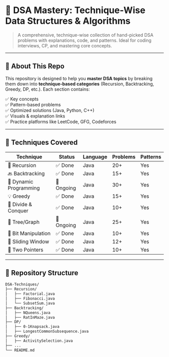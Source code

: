 # 🚀 DSA Mastery: Technique-Wise Data Structures & Algorithms

> A comprehensive, technique-wise collection of hand-picked DSA problems with explanations, code, and patterns. Ideal for coding interviews, CP, and mastering core concepts.

---

## 📌 About This Repo

This repository is designed to help you **master DSA topics** by breaking them down into **technique-based categories** (Recursion, Backtracking, Greedy, DP, etc.). Each section contains:

✅ Key concepts  
✅ Pattern-based problems  
✅ Optimized solutions (Java, Python, C++)  
✅ Visuals & explanation links  
✅ Practice platforms like LeetCode, GFG, Codeforces

---

## 🧠 Techniques Covered

| Technique        | Status  | Language | Problems | Patterns |
|------------------|---------|----------|----------|----------|
| 🔁 Recursion      | ✅ Done  | Java     | 20+      | Yes      |
| 🔙 Backtracking   | ✅ Done  | Java     | 15+      | Yes      |
| 🧮 Dynamic Programming | 🔄 Ongoing | Java     | 30+      | Yes      |
| 💡 Greedy         | ✅ Done  | Java     | 15+      | Yes      |
| 🧱 Divide & Conquer | ✅ Done  | Java     | 10+      | Yes      |
| 🌲 Tree/Graph      | 🔄 Ongoing | Java     | 25+      | Yes      |
| 🧩 Bit Manipulation | ✅ Done  | Java     | 10+      | Yes      |
| 🐍 Sliding Window | ✅ Done  | Java     | 12+      | Yes      |
| 🧊 Two Pointers   | ✅ Done  | Java     | 10+      | Yes      |

---

## 📂 Repository Structure

```bash
DSA-Techniques/
├── Recursion/
│   ├── Factorial.java
│   ├── Fibonacci.java
│   └── SubsetSum.java
├── Backtracking/
│   ├── NQueens.java
│   ├── RatInMaze.java
├── DP/
│   ├── 0-1Knapsack.java
│   ├── LongestCommonSubsequence.java
├── Greedy/
│   ├── ActivitySelection.java
├── ...
└── README.md
